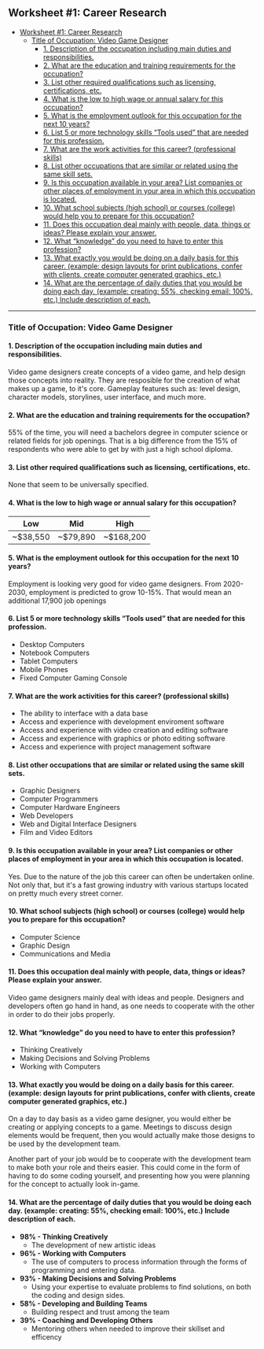 ## Worksheet #1: Career Research

- [Worksheet #1: Career Research](#worksheet-1-career-research)
  - [Title of Occupation: Video Game Designer](#title-of-occupation-video-game-designer)
    - [1. Description of the occupation including main duties and responsibilities.](#1-description-of-the-occupation-including-main-duties-and-responsibilities)
    - [2. What are the education and training requirements for the occupation?](#2-what-are-the-education-and-training-requirements-for-the-occupation)
    - [3. List other required qualifications such as licensing, certifications, etc.](#3-list-other-required-qualifications-such-as-licensing-certifications-etc)
    - [4. What is the low to high wage or annual salary for this occupation?](#4-what-is-the-low-to-high-wage-or-annual-salary-for-this-occupation)
    - [5. What is the employment outlook for this occupation for the next 10 years?](#5-what-is-the-employment-outlook-for-this-occupation-for-the-next-10-years)
    - [6. List 5 or more technology skills “Tools used” that are needed for this profession.](#6-list-5-or-more-technology-skills-tools-used-that-are-needed-for-this-profession)
    - [7. What are the work activities for this career? (professional skills)](#7-what-are-the-work-activities-for-this-career-professional-skills)
    - [8. List other occupations that are similar or related using the same skill sets.](#8-list-other-occupations-that-are-similar-or-related-using-the-same-skill-sets)
    - [9. Is this occupation available in your area? List companies or other places of employment in your area in which this occupation is located.](#9-is-this-occupation-available-in-your-area-list-companies-or-other-places-of-employment-in-your-area-in-which-this-occupation-is-located)
    - [10. What school subjects (high school) or courses (college) would help you to prepare for this occupation?](#10-what-school-subjects-high-school-or-courses-college-would-help-you-to-prepare-for-this-occupation)
    - [11. Does this occupation deal mainly with people, data, things or ideas? Please explain your answer.](#11-does-this-occupation-deal-mainly-with-people-data-things-or-ideas-please-explain-your-answer)
    - [12. What “knowledge” do you need to have to enter this profession?](#12-what-knowledge-do-you-need-to-have-to-enter-this-profession)
    - [13. What exactly you would be doing on a daily basis for this career. (example: design layouts for print publications, confer with clients, create computer generated graphics, etc.)](#13-what-exactly-you-would-be-doing-on-a-daily-basis-for-this-career-example-design-layouts-for-print-publications-confer-with-clients-create-computer-generated-graphics-etc)
    - [14. What are the percentage of daily duties that you would be doing each day. (example: creating: 55%, checking email: 100%, etc.) Include description of each.](#14-what-are-the-percentage-of-daily-duties-that-you-would-be-doing-each-day-example-creating-55-checking-email-100-etc-include-description-of-each)

------

### Title of Occupation: Video Game Designer

#### 1. Description of the occupation including main duties and responsibilities.
Video game designers create concepts of a video game, and help design those concepts into reality. They are resposible for the creation of what makes up a game, to it's core. Gameplay features such as: level design, character models, storylines, user interface, and much more.


#### 2. What are the education and training requirements for the occupation?
55% of the time, you will need a bachelors degree in computer science or related fields for job openings. That is a big difference from the 15% of respondents who were able to get by with just a high school diploma.


#### 3. List other required qualifications such as licensing, certifications, etc.
None that seem to be universally specified.


#### 4. What is the low to high wage or annual salary for this occupation?
Low  | Mid | High
------------- | ------------- | -------------
~$38,550  | ~$79,890 | ~$168,200


#### 5. What is the employment outlook for this occupation for the next 10 years?
Employment is looking very good for video game designers. From 2020-2030, employment is predicted to grow 10-15%. That would mean an additional 17,900 job openings 


#### 6. List 5 or more technology skills “Tools used” that are needed for this profession.
- Desktop Computers
- Notebook Computers
- Tablet Computers
- Mobile Phones
- Fixed Computer Gaming Console


#### 7. What are the work activities for this career? (professional skills)
- The ability to interface with a data base
- Access and experience with development enviroment software
- Access and experience with video creation and editing software
- Access and experience with graphics or photo editing software
- Access and experience with project management software


#### 8. List other occupations that are similar or related using the same skill sets.
- Graphic Designers
- Computer Programmers
- Computer Hardware Engineers
- Web Developers
- Web and Digital Interface Designers
- Film and Video Editors


#### 9. Is this occupation available in your area? List companies or other places of employment in your area in which this occupation is located.
Yes. Due to the nature of the job this career can often be undertaken online. Not only that, but it's a fast growing industry with various startups located on pretty much every street corner.


#### 10. What school subjects (high school) or courses (college) would help you to prepare for this occupation?
- Computer Science
- Graphic Design
- Communications and Media


#### 11. Does this occupation deal mainly with people, data, things or ideas? Please explain your answer.
Video game designers mainly deal with ideas and people. Designers and developers often go hand in hand, as one needs to cooperate with the other in order to do their jobs properly. 


#### 12. What “knowledge” do you need to have to enter this profession?
- Thinking Creatively
- Making Decisions and Solving Problems
- Working with Computers

#### 13. What exactly you would be doing on a daily basis for this career. (example: design layouts for print publications, confer with clients, create computer generated graphics, etc.)
On a day to day basis as a video game designer, you would either be creating or applying concepts to a game. Meetings to discuss design elements would be frequent, then you would actually make those designs to be used by the development team.

Another part of your job would be to cooperate with the development team to make both your role and theirs easier. This could come in the form of having to do some coding yourself, and presenting how you were planning for the concept to actually look in-game.

#### 14. What are the percentage of daily duties that you would be doing each day. (example: creating: 55%, checking email: 100%, etc.) Include description of each.
- **98% - Thinking Creatively**
  - The development of new artistic ideas
- **96% - Working with Computers**
  - The use of computers to process information through the forms of programming and entering data.
- **93% - Making Decisions and Solving Problems**
  - Using your expertise to evaluate problems to find solutions, on both the coding and design sides.
- **58% - Developing and Building Teams**
  - Building respect and trust among the team
- **39% - Coaching and Developing Others**
  - Mentoring others when needed to improve their skillset and efficency

